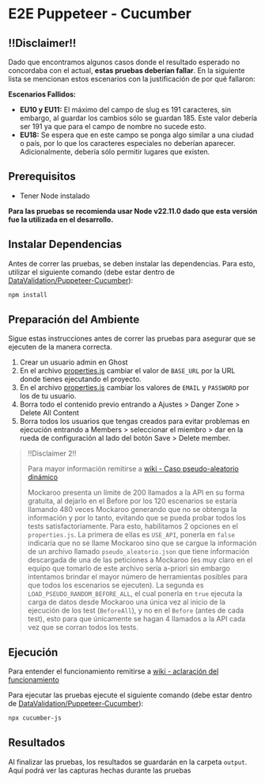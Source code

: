 # E2E Puppeteer - Cucumber
## ‼️Disclaimer‼️
Dado que encontramos algunos casos donde el resultado esperado no concordaba con el actual, **estas pruebas deberían fallar**. En la siguiente lista se mencionan estos escenarios con la justificación de por qué fallaron:

**Escenarios Fallidos:**
- **EU10 y EU11:** El máximo del campo de slug es 191 caracteres, sin embargo, al guardar los cambios sólo se guardan 185. Este valor debería ser 191 ya que para el campo de nombre no sucede esto.
- **EU18:** Se espera que en este campo se ponga algo similar a una ciudad o país, por lo que los caracteres especiales no deberían aparecer. Adicionalmente, debería sólo permitir lugares que existen.

## Prerequisitos
- Tener Node instalado

**Para las pruebas se recomienda usar Node v22.11.0 dado que esta versión fue la utilizada en el desarrollo.**

## Instalar Dependencias
Antes de correr las pruebas, se deben instalar las dependencias. Para esto, utilizar el siguiente comando (debe estar dentro de [DataValidation/Puppeteer-Cucumber](https://github.com/DavidMS73/ghost-consolidated-MISW4103/tree/main/DataValidation/Puppeteer-Cucumber)):
```bash
npm install
```

## Preparación del Ambiente
Sigue estas instrucciones antes de correr las pruebas para asegurar que se ejecuten de la manera correcta.
1. Crear un usuario admin en Ghost
2. En el archivo [properties.js](./properties.js) cambiar el valor de `BASE_URL` por la URL donde tienes ejecutando el proyecto.
3. En el archivo [properties.js](./properties.js) cambiar los valores de `EMAIL` y `PASSWORD` por los de tu usuario.
4. Borra todo el contenido previo entrando a Ajustes > Danger Zone > Delete All Content
5. Borra todos los usuarios que tengas creados para evitar problemas en ejecución entrando a Members > seleccionar el miembro > dar en la rueda de configuración al lado del botón Save > Delete member.

>‼️Disclaimer 2‼️
>
> Para mayor información remitirse a [wiki - Caso pseudo-aleatorio dinámico](https://github.com/DavidMS73/ghost-consolidated-MISW4103/wiki/Descripci%C3%B3n-estrategias-Semana-7#caso-pseudo-aleatorio-din%C3%A1mico)
>
> Mockaroo presenta un límite de 200 llamados a la API en su forma gratuita, al dejarlo en el Before por los 120 escenarios se estaría llamando 480 veces Mockaroo generando que no se obtenga la información y por lo tanto, evitando que se pueda probar todos los tests satisfactoriamente. Para esto, habilitamos 2 opciones en el `properties.js`. La primera de ellas es `USE_API`, ponerla en `false` indicaría que no se llame Mockaroo sino que se cargue la información de un archivo llamado `pseudo_aleatorio.json` que tiene información descargada de una de las peticiones a Mockaroo (es muy claro en el equipo que tomarlo de este archivo sería a-priori sin embargo intentamos brindar el mayor número de herramientas posibles para que todos los escenarios se ejecuten). La segunda es `LOAD_PSEUDO_RANDOM_BEFORE_ALL`, el cual ponerla en `true` ejecuta la carga de datos desde Mockaroo una única vez al inicio de la ejecución de los test (`BeforeAll`), y no en el `Before` (antes de cada test), esto para que únicamente se hagan 4 llamados a la API cada vez que se corran todos los tests.

## Ejecución
Para entender el funcionamiento remitirse a [wiki - aclaración del funcionamiento](https://github.com/DavidMS73/ghost-consolidated-MISW4103/wiki/Descripci%C3%B3n-estrategias-Semana-7#aclaraci%C3%B3n-del-funcionamiento)

Para ejecutar las pruebas ejecute el siguiente comando (debe estar dentro de [DataValidation/Puppeteer-Cucumber](https://github.com/DavidMS73/ghost-consolidated-MISW4103/tree/main/DataValidation/Puppeteer-Cucumber)):
```bash
npx cucumber-js
```

## Resultados
Al finalizar las pruebas, los resultados se guardarán en la carpeta `output`. Aquí podrá ver las capturas hechas durante las pruebas
